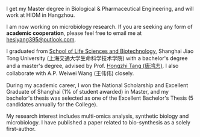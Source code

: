 I get my Master degree in Biological & Pharmaceutical Engineering, and will work at HIOM in Hangzhou. 

I am now working on microbiology research. If you are seeking any form of **academic cooperation**, please feel free to email me at [hesiyang395@outlook.com](mailto:hesiyang395@outlook.com).

I graduated from [School of Life Sciences and Biotechnology](https://life.sjtu.edu.cn/), Shanghai Jiao Tong University (上海交通大学生命科学技术学院) with a bachelor's degree and a master's degree, advised by Prof. [Hongzhi Tang (唐鸿志)](https://life.sjtu.edu.cn/teacher/HongzhiTang). I also collaborate with A.P. Weiwei Wang (王伟伟) closely.

During my academic career, I won the National Scholarship and Excellent Graduate of Shanghai (1% of student awarded) in Master, and my bachelor's thesis was selected as one of the Excellent Bachelor's Thesis (5 candidates annually for the College). 

My research interest includes multi-omics analysis, synthetic biology and microbiology. I have published a paper related to bio-synthesis as a solely first-author.